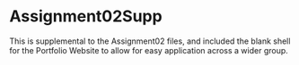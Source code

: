 # Assignment02Supp
This is supplemental to the Assignment02 files, and included the blank shell for the Portfolio Website to allow for easy application across a wider group.
